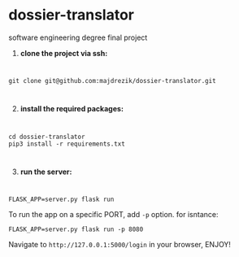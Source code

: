 # dossier-translator

software engineering degree final project

1. **clone the project via ssh:**

#

    git clone git@github.com:majdrezik/dossier-translator.git

#

2. **install the required packages:**

#

    cd dossier-translator
    pip3 install -r requirements.txt

#

3. **run the server:**

#

    FLASK_APP=server.py flask run
    
To run the app on a specific PORT, add `-p` option. for isntance:

    FLASK_APP=server.py flask run -p 8080

Navigate to `http://127.0.0.1:5000/login` in your browser, ENJOY!
